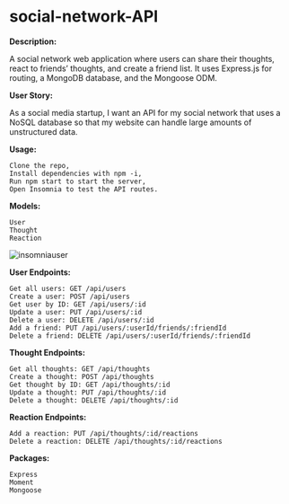 # social-network-API

**Description:**

A social network web application where users can share their thoughts, react to friends’ thoughts, and create a friend list. It uses Express.js for routing, a MongoDB database, and the Mongoose ODM.

**User Story:**

As a social media startup, I want an API for my social network that uses a NoSQL database so that my website can handle large amounts of unstructured data.

**Usage:**

    Clone the repo,
    Install dependencies with npm -i,
    Run npm start to start the server,
    Open Insomnia to test the API routes.

**Models:**

    User
    Thought
    Reaction 
    
![insomniauser](https://user-images.githubusercontent.com/79805880/147492730-9cb0d59f-4b3f-48d9-ac86-f5ccff65d277.png)


**User Endpoints:**

    Get all users: GET /api/users
    Create a user: POST /api/users
    Get user by ID: GET /api/users/:id
    Update a user: PUT /api/users/:id
    Delete a user: DELETE /api/users/:id
    Add a friend: PUT /api/users/:userId/friends/:friendId
    Delete a friend: DELETE /api/users/:userId/friends/:friendId

**Thought Endpoints:**

    Get all thoughts: GET /api/thoughts
    Create a thought: POST /api/thoughts
    Get thought by ID: GET /api/thoughts/:id
    Update a thought: PUT /api/thoughts/:id
    Delete a thought: DELETE /api/thoughts/:id

**Reaction Endpoints:**

    Add a reaction: PUT /api/thoughts/:id/reactions
    Delete a reaction: DELETE /api/thoughts/:id/reactions
    


**Packages:**

    Express
    Moment
    Mongoose
